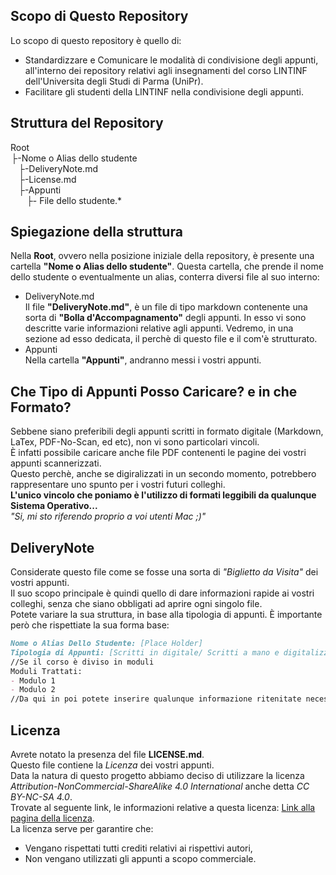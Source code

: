 
## Scopo di Questo Repository
Lo scopo di questo repository è quello di:
- Standardizzare e Comunicare le modalità di condivisione degli appunti, all'interno dei repository relativi agli insegnamenti del corso LINTINF dell'Universita degli Studi di Parma (UniPr).
- Facilitare gli studenti della LINTINF nella condivisione degli appunti.
## Struttura del Repository 
Root\
&#8202;├-Nome o Alias dello studente\
&hairsp; &hairsp;&hairsp; &hairsp;├-DeliveryNote.md\
&hairsp; &hairsp;&hairsp; &hairsp;├-License.md\
&hairsp; &hairsp;&hairsp; &hairsp;├-Appunti\
&hairsp; &hairsp;&hairsp; &hairsp;&hairsp; &hairsp;&hairsp; &hairsp;├- File dello studente.*
## Spiegazione della struttura
Nella **Root**, ovvero nella posizione iniziale della repository, è presente una cartella **"Nome o Alias dello studente"**.
Questa cartella, che prende il nome dello studente o eventualmente un alias, conterra diversi file al suo interno:
- DeliveryNote.md\
Il file **"DeliveryNote.md"**, è un file di tipo markdown contenente una sorta di **"Bolla d'Accompagnamento"** degli appunti. In esso vi sono descritte varie informazioni relative agli appunti.
Vedremo, in una sezione ad esso dedicata, il perchè di questo file e il com'è strutturato.
- Appunti\
Nella cartella **"Appunti"**, andranno messi i vostri appunti.
## Che Tipo di Appunti Posso Caricare? e in che Formato?
Sebbene siano preferibili degli appunti scritti in formato digitale (Markdown, LaTex, PDF-No-Scan, ed etc), non vi sono particolari vincoli.\
È infatti possibile caricare anche file PDF contenenti le pagine dei vostri appunti scannerizzati.\
Questo perchè, anche se digiralizzati in un secondo momento, potrebbero rappresentare uno spunto per i vostri futuri colleghi.\
**L'unico vincolo che poniamo è l'utilizzo di formati leggibili da qualunque Sistema Operativo...**\
*"Si, mi sto riferendo proprio a voi utenti Mac ;)"*

## DeliveryNote
Considerate questo file come se fosse una sorta di *"Biglietto da Visita"* dei vostri appunti.\
Il suo scopo principale è quindi quello di dare informazioni rapide ai vostri colleghi, senza che siano obbligati ad aprire ogni singolo file.\
Potete variare la sua struttura, in base alla tipologia di appunti. È importante però che rispettiate la sua forma base:
```md
Nome o Alias Dello Studente: [Place Holder]
Tipologia di Appunti: [Scritti in digitale/ Scritti a mano e digitalizzati/ Misti]
//Se il corso è diviso in moduli
Moduli Trattati:
- Modulo 1
- Modulo 2
//Da qui in poi potete inserire qualunque informazione ritenitate necessaria.
```
## Licenza
Avrete notato la presenza del file **LICENSE.md**.\
Questo file contiene la *Licenza* dei vostri appunti.\
Data la natura di questo progetto abbiamo deciso di utilizzare la licenza *Attribution-NonCommercial-ShareAlike 4.0 International* anche detta *CC BY-NC-SA 4.0*.\
Trovate al seguente link, le informazioni relative a questa licenza: [Link alla pagina della licenza](https://creativecommons.org/licenses/by-nc-sa/4.0/?ref=chooser-v1).\
La licenza serve per garantire che:
- Vengano rispettati tutti crediti relativi ai rispettivi autori,
- Non vengano utilizzati gli appunti a scopo commerciale.

